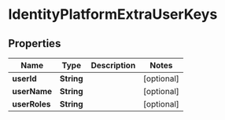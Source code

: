 # IdentityPlatformExtraUserKeys

## Properties
Name | Type | Description | Notes
------------ | ------------- | ------------- | -------------
**userId** | **String** |  |  [optional]
**userName** | **String** |  |  [optional]
**userRoles** | **String** |  |  [optional]
